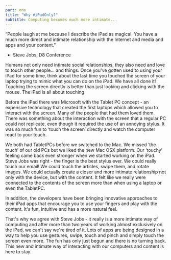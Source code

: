 ```yaml
---
part: one
title: "Why #iPadOnly?"
subtitle: Computing becomes much more intimate...
---
```


“People laugh at me because I describe the iPad as magical. You have a much more direct and intimate relationship with the Internet and media and apps and your content.” 
- Steve Jobs, D8 Conference

Humans not only need intimate social relationships, they also need and love to touch other people... and things. Once you've gotten used to using your iPad for some time, think about the last time you touched the screen of your laptop trying to mimic what you can do on the iPad. We have all done it! Touching the screen directly is better than just looking and clicking with the mouse. The iPad is all about touching.

Before the iPad there was Microsoft with the Tablet PC concept - an expensive technology that created the first laptops which allowed you to interact with the screen. Many of the people that had them loved them. There was something about the interaction with the screen that a regular PC could not replicate, even though it required the use of an annoying stylus. It was so much fun to ‘touch the screen’ directly and watch the computer react to your touch.

We both had TabletPCs before we switched to the Mac. We missed ‘the touch’ of our old PCs but we liked the new Mac OSX platform. Our ‘touchy’ feeling came back even stronger when we started working on the iPad. Steve Jobs was right - the finger is the best stylus ever. We could really touch our email! We could touch the articles, swipe them, and rotate images. We could actually create a closer and more intimate relationship not only with the device, but with the content. It felt like we really were connected to the contents of the screen more than when using a laptop or even the TabletPC.

In addition, the developers have been bringing innovative approaches to their iPad apps that encourage you to use your fingers and play with the content. It's fun, intuitive and has a more natural feel.

That's why we agree with Steve Jobs - it really is a more intimate way of computing and after more than two years of working almost exclusively on the iPad, we can't say we're tired of it. Lots of apps are being designed in a way to help you use gestures, swipe, touch and pinch and simply touch the screen even more. The fun has only just begun and there is no turning back. This new and intimate way of interacting with our computers and content is here to stay.
